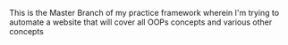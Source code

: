 This is the Master Branch of my practice framework wherein I'm trying to automate a website that will cover all OOPs concepts and various other concepts
